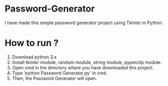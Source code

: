 # Password-Generator
I have made this simple password generator project using Tkinter in Python. 

# How to run ?
1. Download python 3.x
2. Install tkinter module, random module, string module, pyperclip module.
3. Open cmd in the directory where you have downloaded this project.
4. Type 'python Password Generator.py' in cmd.
5. Then, the Password Generator will open.
